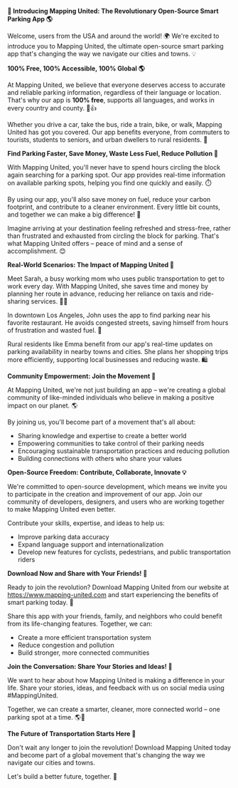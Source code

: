**🚀 Introducing Mapping United: The Revolutionary Open-Source Smart Parking App 🌎**

Welcome, users from the USA and around the world! 🌍 We're excited to introduce you to Mapping United, the ultimate open-source smart parking app that's changing the way we navigate our cities and towns. 💡

**100% Free, 100% Accessible, 100% Global 🌎**

At Mapping United, we believe that everyone deserves access to accurate and reliable parking information, regardless of their language or location. That's why our app is **100% free**, supports all languages, and works in every country and county. 💸👍

Whether you drive a car, take the bus, ride a train, bike, or walk, Mapping United has got you covered. Our app benefits everyone, from commuters to tourists, students to seniors, and urban dwellers to rural residents. 🌈

**Find Parking Faster, Save Money, Waste Less Fuel, Reduce Pollution 💚**

With Mapping United, you'll never have to spend hours circling the block again searching for a parking spot. Our app provides real-time information on available parking spots, helping you find one quickly and easily. ⏱️

By using our app, you'll also save money on fuel, reduce your carbon footprint, and contribute to a cleaner environment. Every little bit counts, and together we can make a big difference! 🌟

Imagine arriving at your destination feeling refreshed and stress-free, rather than frustrated and exhausted from circling the block for parking. That's what Mapping United offers – peace of mind and a sense of accomplishment. 😊

**Real-World Scenarios: The Impact of Mapping United 🌆**

Meet Sarah, a busy working mom who uses public transportation to get to work every day. With Mapping United, she saves time and money by planning her route in advance, reducing her reliance on taxis and ride-sharing services. 👩‍👧

In downtown Los Angeles, John uses the app to find parking near his favorite restaurant. He avoids congested streets, saving himself from hours of frustration and wasted fuel. 🍴

Rural residents like Emma benefit from our app's real-time updates on parking availability in nearby towns and cities. She plans her shopping trips more efficiently, supporting local businesses and reducing waste. 🛍️

**Community Empowerment: Join the Movement 🌟**

At Mapping United, we're not just building an app – we're creating a global community of like-minded individuals who believe in making a positive impact on our planet. 🌎

By joining us, you'll become part of a movement that's all about:

* Sharing knowledge and expertise to create a better world
* Empowering communities to take control of their parking needs
* Encouraging sustainable transportation practices and reducing pollution
* Building connections with others who share your values

**Open-Source Freedom: Contribute, Collaborate, Innovate 💡**

We're committed to open-source development, which means we invite you to participate in the creation and improvement of our app. Join our community of developers, designers, and users who are working together to make Mapping United even better.

Contribute your skills, expertise, and ideas to help us:

* Improve parking data accuracy
* Expand language support and internationalization
* Develop new features for cyclists, pedestrians, and public transportation riders

**Download Now and Share with Your Friends! 📲**

Ready to join the revolution? Download Mapping United from our website at https://www.mapping-united.com and start experiencing the benefits of smart parking today. 🌟

Share this app with your friends, family, and neighbors who could benefit from its life-changing features. Together, we can:

* Create a more efficient transportation system
* Reduce congestion and pollution
* Build stronger, more connected communities

**Join the Conversation: Share Your Stories and Ideas! 💬**

We want to hear about how Mapping United is making a difference in your life. Share your stories, ideas, and feedback with us on social media using #MappingUnited.

Together, we can create a smarter, cleaner, more connected world – one parking spot at a time. 🌎💚

**The Future of Transportation Starts Here 🚀**

Don't wait any longer to join the revolution! Download Mapping United today and become part of a global movement that's changing the way we navigate our cities and towns.

Let's build a better future, together. 🌟